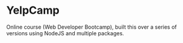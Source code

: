 # YelpCamp
Online course (Web Developer Bootcamp), built this over a series of versions using NodeJS and multiple packages.
